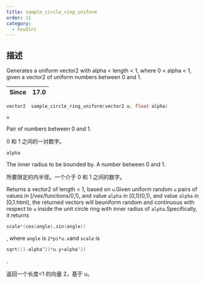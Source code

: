 ```yaml
---
title: sample_circle_ring_uniform
order: 11
category:
  - houdini
---
```

    
## 描述

Generates a uniform vector2 with alpha < length < 1, where 0 < alpha < 1,
given a vector2 of uniform numbers between 0 and 1.

| Since | 17.0 |
| ----- | ---- |

```c
vector2  sample_circle_ring_uniform(vector2 u, float alpha)
```

`u`

Pair of numbers between 0 and 1.

0 和 1 之间的一对数字。

`alpha`

The inner radius to be bounded by. A number between 0 and 1.

所要限定的内半径。一个介于 0 和 1 之间的数字。

Returns a vector2 of length < 1, based on `u`.Given uniform random `u` pairs
of values in [/vex/functions/0,1), and value `alpha` in [0,1](0,1\), and value
`alpha` in \[0,1.html), the returned vectors will beuniform random and
continuous with respect to `u` inside the unit circle ring with inner radius
of `alpha`.Specifically, it returns

```c
scale*(cos(angle),sin(angle))
```

, where
`angle` is `2*pi*u.x`and `scale` is

```c
sqrt((1-alpha^2)*u.y+alpha^2)
```

.

返回一个长度<1 的向量 2，基于 u。
